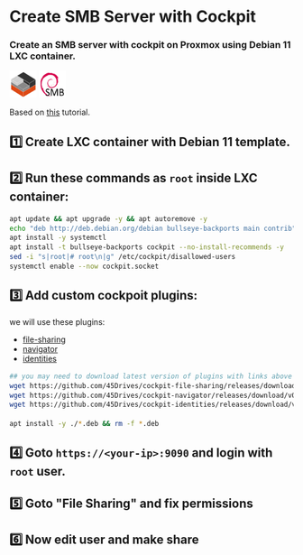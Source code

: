 # Create SMB Server with Cockpit
### Create an SMB server with cockpit on Proxmox using Debian 11 LXC container.
<img src="https://raw.githubusercontent.com/ariadata/proxmox-templates-helpers/main/static/icons/LXC.png" alt="Debian LXC" height="48" /> <img src="https://raw.githubusercontent.com/ariadata/proxmox-templates-helpers/main/static/icons/smb-debian.png" alt="SMB on Debian" height="48" />

Based on [this](https://www.youtube.com/watch?v=Hu3t8pcq8O0) tutorial.

## 1️⃣ Create LXC container with Debian 11 template.

## 2️⃣ Run these commands as `root` inside LXC container:
```sh
apt update && apt upgrade -y && apt autoremove -y
echo "deb http://deb.debian.org/debian bullseye-backports main contrib" | tee -a /etc/apt/sources.list
apt install -y systemctl
apt install -t bullseye-backports cockpit --no-install-recommends -y
sed -i "s|root|# root\n|g" /etc/cockpit/disallowed-users
systemctl enable --now cockpit.socket
```

## 3️⃣ Add custom cockpoit plugins:
we will use these plugins:
- [file-sharing](https://github.com/45Drives/cockpit-file-sharing)
- [navigator](https://github.com/45Drives/cockpit-navigator)
- [identities](https://github.com/45Drives/cockpit-identities)
```sh
## you may need to download latest version of plugins with links above
wget https://github.com/45Drives/cockpit-file-sharing/releases/download/v3.3.1/cockpit-file-sharing_3.3.1-1focal_all.deb
wget https://github.com/45Drives/cockpit-navigator/releases/download/v0.5.10/cockpit-navigator_0.5.10-1focal_all.deb
wget https://github.com/45Drives/cockpit-identities/releases/download/v0.1.10/cockpit-identities_0.1.10-1focal_all.deb

apt install -y ./*.deb && rm -f *.deb
```

## 4️⃣ Goto `https://<your-ip>:9090` and login with `root` user.

## 5️⃣ Goto "File Sharing" and fix permissions

## 6️⃣ Now edit user and make share

